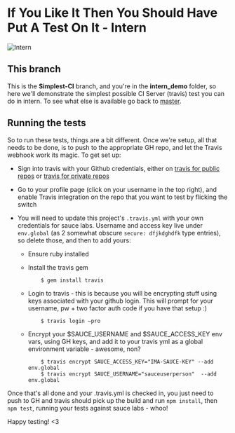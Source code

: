 # If You Like It Then You Should Have Put A Test On It - Intern

![Intern](https://avatars0.githubusercontent.com/u/3977877?s=160)

## This branch
This is the **Simplest-CI** branch, and you're in the **intern_demo** folder, so here we'll demonstrate the simplest possible CI Server (travis) test you can do in intern. To see what else is available go back to [master](https://github.com/vikki/if-you-like-it-then-you-should-have-put-a-test-on-it/tree/master).

## Running the tests
So to run these tests, things are a bit different. Once we're setup, all that needs to be done, is to push to the appropriate GH repo, and let the Travis webhook work its magic.
To get set up:

- Sign into travis with your Github credentials, either on [travis for public repos](https://travis-ci.org) or [travis for private repos](https://travis-ci.com/)
- Go to your profile page (click on your username in the top right), and enable Travis integration on the repo that you want to test by flicking the switch
- You will need to update this project's `.travis.yml` with your own credentials for sauce labs. Username and access key live under `env.global` (as 2 somewhat obscure `secure: dfjkdghdfk` type entries), so delete those, and then to add yours:

  - Ensure ruby installed
  - Install the travis gem


            $ gem install travis


  - Login to travis - this is because you will be encrypting stuff using keys associated with your github login.
  This will prompt for your username, pw + two factor auth code if you have that setup :)


            $ travis login —pro


  - Encrypt your $SAUCE_USERNAME and $SAUCE_ACCESS_KEY env vars, using GH keys, and add it to your travis yml as a global environment variable - awesome, non?


            $ travis encrypt SAUCE_ACCESS_KEY="IMA-SAUCE-KEY" --add env.global
            $ travis encrypt SAUCE_USERNAME="sauceuserperson"  --add env.global


Once that's all done and your .travis.yml is checked in, you just need to push to GH and travis should pick up the build and run `npm install`, then `npm test`, running your tests against sauce labs - whoo!


Happy testing! <3